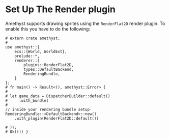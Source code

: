 # Set Up The Render plugin

Amethyst supports drawing sprites using the `RenderFlat2D` render plugin.
To enable this you have to do the following:

```rust,edition2018,no_run,noplaypen
# extern crate amethyst;
#
use amethyst::{
    ecs::{World, WorldExt},
    prelude::*,
    renderer::{
        plugins::RenderFlat2D,
        types::DefaultBackend,
        RenderingBundle,
    }
};
# fn main() -> Result<(), amethyst::Error> {
#
# let game_data = DispatcherBuilder::default()
#     .with_bundle(
#
// inside your rendering bundle setup
RenderingBundle::<DefaultBackend>::new()
    .with_plugin(RenderFlat2D::default())

# )?;
# Ok(()) }
```
